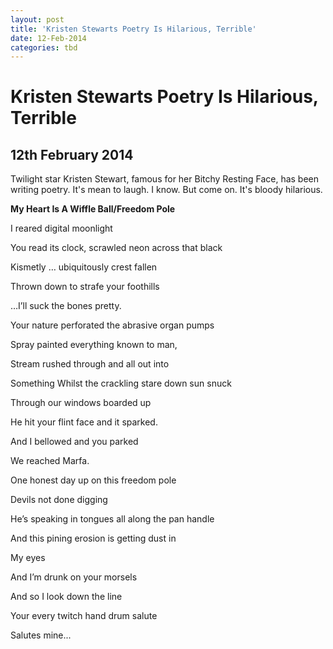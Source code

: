 ```yaml
---
layout: post
title: 'Kristen Stewarts Poetry Is Hilarious, Terrible'
date: 12-Feb-2014
categories: tbd
---
```


# Kristen Stewarts Poetry Is Hilarious, Terrible

## 12th February 2014

 

Twilight star Kristen Stewart,   famous for her Bitchy Resting Face,   has been writing poetry. It's mean to laugh. I know. But come on. It's bloody hilarious.

**My Heart Is A Wiffle Ball/Freedom Pole**

I reared digital moonlight

You read its clock, scrawled neon across that black

Kismetly … ubiquitously crest fallen

Thrown down to strafe your foothills

…I’ll suck the bones pretty.

Your nature perforated the abrasive organ pumps

Spray painted everything known to man,

Stream rushed through and all out into

Something Whilst the crackling stare down sun snuck

Through our windows boarded up

He hit your flint face and it sparked.

And I bellowed and you parked

We reached Marfa.

One honest day up on this freedom pole

Devils not done digging

He’s speaking in tongues all along the pan handle

And this pining erosion is getting dust in

My eyes

And I’m drunk on your morsels

And so I look down the line

Your every twitch hand drum salute

Salutes mine...

 
